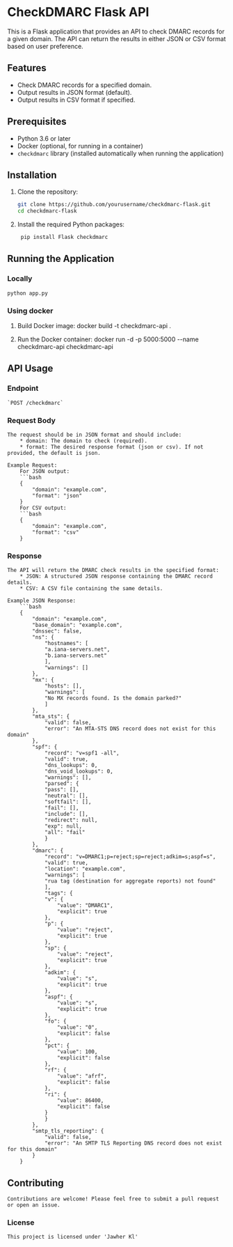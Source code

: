# CheckDMARC Flask API

This is a Flask application that provides an API to check DMARC records for a given domain. The API can return the results in either JSON or CSV format based on user preference.

## Features

- Check DMARC records for a specified domain.
- Output results in JSON format (default).
- Output results in CSV format if specified.

## Prerequisites

- Python 3.6 or later
- Docker (optional, for running in a container)
- `checkdmarc` library (installed automatically when running the application)

## Installation

1. Clone the repository:

   ```bash
   git clone https://github.com/yourusername/checkdmarc-flask.git
   cd checkdmarc-flask

2. Install the required Python packages:

   ```bash
    pip install Flask checkdmarc

## Running the Application
### Locally
    python app.py

### Using docker
1. Build Docker image:
    docker build -t checkdmarc-api .

2. Run the Docker container:
    docker run -d -p 5000:5000 --name checkdmarc-api checkdmarc-api

## API Usage
### Endpoint
    `POST /checkdmarc`

### Request Body
    The request should be in JSON format and should include:
        * domain: The domain to check (required).
        * format: The desired response format (json or csv). If not provided, the default is json.

    Example Request:
        For JSON output: 
        ```bash
        {
            "domain": "example.com",
            "format": "json"
        }       
        For CSV output: 
        ```bash
        {
            "domain": "example.com",
            "format": "csv"
        }     

### Response
    The API will return the DMARC check results in the specified format:
        * JSON: A structured JSON response containing the DMARC record details.
        * CSV: A CSV file containing the same details.

    Example JSON Response:
        ```bash
        {
            "domain": "example.com",
            "base_domain": "example.com",
            "dnssec": false,
            "ns": {
                "hostnames": [
                "a.iana-servers.net",
                "b.iana-servers.net"
                ],
                "warnings": []
            },
            "mx": {
                "hosts": [],
                "warnings": [
                "No MX records found. Is the domain parked?"
                ]
            },
            "mta_sts": {
                "valid": false,
                "error": "An MTA-STS DNS record does not exist for this domain"
            },
            "spf": {
                "record": "v=spf1 -all",
                "valid": true,
                "dns_lookups": 0,
                "dns_void_lookups": 0,
                "warnings": [],
                "parsed": {
                "pass": [],
                "neutral": [],
                "softfail": [],
                "fail": [],
                "include": [],
                "redirect": null,
                "exp": null,
                "all": "fail"
                }
            },
            "dmarc": {
                "record": "v=DMARC1;p=reject;sp=reject;adkim=s;aspf=s",
                "valid": true,
                "location": "example.com",
                "warnings": [
                "rua tag (destination for aggregate reports) not found"
                ],
                "tags": {
                "v": {
                    "value": "DMARC1",
                    "explicit": true
                },
                "p": {
                    "value": "reject",
                    "explicit": true
                },
                "sp": {
                    "value": "reject",
                    "explicit": true
                },
                "adkim": {
                    "value": "s",
                    "explicit": true
                },
                "aspf": {
                    "value": "s",
                    "explicit": true
                },
                "fo": {
                    "value": "0",
                    "explicit": false
                },
                "pct": {
                    "value": 100,
                    "explicit": false
                },
                "rf": {
                    "value": "afrf",
                    "explicit": false
                },
                "ri": {
                    "value": 86400,
                    "explicit": false
                }
                }
            },
            "smtp_tls_reporting": {
                "valid": false,
                "error": "An SMTP TLS Reporting DNS record does not exist for this domain"
            }
        }

## Contributing
    Contributions are welcome! Please feel free to submit a pull request or open an issue.

### License
    This project is licensed under 'Jawher Kl'